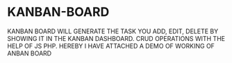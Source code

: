 # KANBAN-BOARD
KANBAN BOARD WILL GENERATE THE TASK YOU ADD, EDIT, DELETE BY SHOWING IT IN THE KANBAN DASHBOARD. CRUD OPERATIONS WITH THE HELP OF JS PHP.
HEREBY I HAVE ATTACHED A DEMO OF WORKING OF ANBAN BOARD
